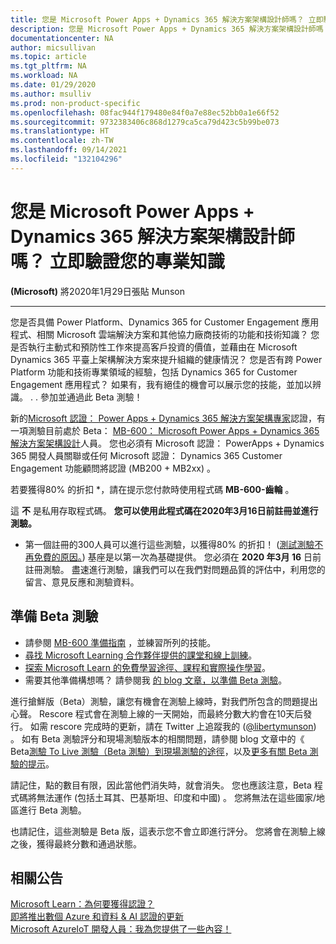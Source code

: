 ```yaml
---
title: 您是 Microsoft Power Apps + Dynamics 365 解決方案架構設計師嗎？ 立即驗證您的專長 |Microsoft Docs
description: 您是 Microsoft Power Apps + Dynamics 365 解決方案架構設計師嗎？ 立即驗證您的專業知識
documentationcenter: NA
author: micsullivan
ms.topic: article
ms.tgt_pltfrm: NA
ms.workload: NA
ms.date: 01/29/2020
ms.author: msulliv
ms.prod: non-product-specific
ms.openlocfilehash: 08fac944f179480e84f0a7e88ec52bb0a1e66f52
ms.sourcegitcommit: 9732383406c868d1279ca5ca79d423c5b99be073
ms.translationtype: HT
ms.contentlocale: zh-TW
ms.lasthandoff: 09/14/2021
ms.locfileid: "132104296"
---
```

# <a name="are-you-a-microsoft-power-apps--dynamics-365-solution-architect-validate-your-expertise-today"></a>您是 Microsoft Power Apps + Dynamics 365 解決方案架構設計師嗎？ 立即驗證您的專業知識

**(Microsoft)** 將2020年1月29日張貼 Munson

___

您是否具備 Power Platform、Dynamics 365 for Customer Engagement 應用程式、相關 Microsoft 雲端解決方案和其他協力廠商技術的功能和技術知識？ 您是否執行主動式和預防性工作來提高客戶投資的價值，並藉由在 Microsoft Dynamics 365 平臺上架構解決方案來提升組織的健康情況？ 您是否有跨 Power Platform 功能和技術專業領域的經驗，包括 Dynamics 365 for Customer Engagement 應用程式？ 如果有，我有絕佳的機會可以展示您的技能，並加以辨識。 . . 參加並通過此 Beta 測驗！

新的[Microsoft 認證： Power Apps + Dynamics 365 解決方案架構專家](https://docs.microsoft.com/learn/certifications/power-apps-and-d365-solution-architect-expert?WT.mc_id=mb600_MB600blog_cert_powerappsd365solnarch-blog-wwl)認證，有一項測驗目前處於 Beta： [MB-600： Microsoft Power Apps + Dynamics 365 解決方案架構設計](https://docs.microsoft.com/learn/certifications/exams/mb-600?WT.mc_id=mb600_MB600blog_cert_exammb600-blog-wwl)人員。 您也必須有 Microsoft 認證： PowerApps + Dynamics 365 開發人員關聯或任何 Microsoft 認證： Dynamics 365 Customer Engagement 功能顧問將認證 (MB200 + MB2xx) 。

若要獲得80% 的折扣 *，請在提示您付款時使用程式碼 **MB-600-齒輪** 。

這 **不** 是私用存取程式碼。 **您可以使用此程式碼在2020年3月16日前註冊並進行測驗。**

* 第一個註冊的300人員可以進行這些測驗，以獲得80% 的折扣！  ([測試測驗不再免費的原因。](https://www.microsoft.com/en-us/learning/community-blog-post.aspx?BlogId=8&Id=374922)) 基座是以第一次為基礎提供。 您必須在 **2020 年3月 16** 日前註冊測驗。 盡速進行測驗，讓我們可以在我們對問題品質的評估中，利用您的留言、意見反應和測驗資料。

## <a name="preparing-for-beta-exams"></a>準備 Beta 測驗

- 請參閱 [MB-600 準備指南](https://docs.microsoft.com/learn/certifications/exams/mb-600?WT.mc_id=mb600_MB600blog_cert_exammb600-blog-wwl) ，並練習所列的技能。
- [尋找 Microsoft Learning 合作夥伴提供的課堂和線上訓練](https://www.microsoft.com/en-us/learning/course-list.aspx)。
- [探索 Microsoft Learn 的免費學習途徑、課程和實際操作學習](https://docs.microsoft.com/learn/browse)。
- 需要其他準備構想嗎？ 請參閱我 [的 blog 文章，以準備 Beta 測驗](https://www.microsoft.com/en-us/learning/community-blog-post.aspx?BlogId=8&Id=374544)。

進行搶鮮版（Beta）測驗，讓您有機會在測驗上線時，對我們所包含的問題提出心聲。 Rescore 程式會在測驗上線的一天開始，而最終分數大約會在10天后發行。 如需 rescore 完成時的更新，請在 Twitter 上追蹤我的 ([@libertymunson](https://twitter.com/LibertyMunson)) 。 如有 Beta 測驗評分和現場測驗版本的相關問題，請參閱 blog 文章中的《 Beta[測驗 To Live 測驗（Beta 測驗）到現場測驗的途徑](https://www.microsoft.com/en-us/learning/community-blog-post.aspx?BlogId=8&Id=374675)，以及[更多有關 Beta 測驗的提示](https://www.microsoft.com/en-us/learning/community-blog-post.aspx?BlogId=8&Id=374723)。

請記住，點的數目有限，因此當他們消失時，就會消失。 您也應該注意，Beta 程式碼將無法運作 (包括土耳其、巴基斯坦、印度和中國) 。 您將無法在這些國家/地區進行 Beta 測驗。

也請記住，這些測驗是 Beta 版，這表示您不會立即進行評分。 您將會在測驗上線之後，獲得最終分數和通過狀態。

## <a name="related-announcements"></a>相關公告

[Microsoft Learn：為何要獲得認證？](https://www.microsoft.com/en-us/learning/community-blog-post.aspx?BlogId=8&Id=375280)  
[即將推出數個 Azure 和資料 & AI 認證的更新](https://www.microsoft.com/en-us/learning/community-blog-post.aspx?BlogId=8&Id=375281)  
[Microsoft AzureIoT 開發人員：我為您提供了一些內容！](https://www.microsoft.com/en-us/learning/community-blog-post.aspx?BlogId=8&Id=375252)